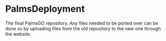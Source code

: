 # PalmsDeployment

The final PalmsGO repository.
Any files needed to be ported over can be done so by uploading files from the old repository to the new one through the website.